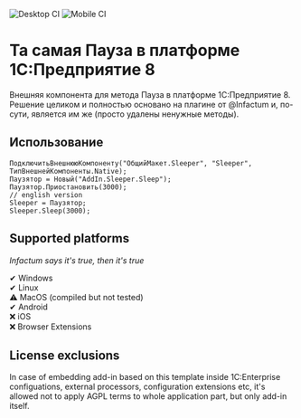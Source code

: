 ![Desktop CI](https://github.com/EvilBeaver/sleeper-1c/workflows/Desktop%20CI/badge.svg)
![Mobile CI](https://github.com/EvilBeaver/sleeper-1c/workflows/Mobile%20CI/badge.svg)

# Та самая Пауза в платформе 1С:Предприятие 8

Внешняя компонента для метода Пауза в платформе 1С:Предприятие 8.
Решение целиком и полностью основано на плагине от @Infactum и, по-сути, является им же (просто удалены ненужные методы).

## Использование

```bsl
ПодключитьВнешнююКомпоненту("ОбщийМакет.Sleeper", "Sleeper", ТипВнешнейКомпоненты.Native);
Паузятор = Новый("AddIn.Sleeper.Sleep");
Паузятор.Приостановить(3000);
// english version
Sleeper = Паузятор;
Sleeper.Sleep(3000);
```

## Supported platforms

*Infactum says it's true, then it's true*

✔ Windows  
✔ Linux  
⚠ MacOS (compiled but not tested)  
✔ Android  
❌ iOS  
❌ Browser Extensions

## License exclusions

In case of embedding add-in based on this template inside 1C:Enterprise configuations, external processors, configuration extensions etc, it's allowed not to apply AGPL terms to whole application part, but only add-in itself.
